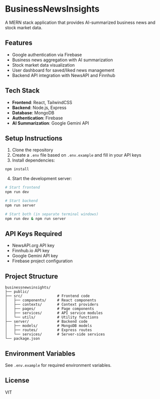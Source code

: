 # BusinessNewsInsights

A MERN stack application that provides AI-summarized business news and stock market data.

## Features

- Google authentication via Firebase
- Business news aggregation with AI summarization
- Stock market data visualization
- User dashboard for saved/liked news management
- Backend API integration with NewsAPI and Finnhub

## Tech Stack

- **Frontend**: React, TailwindCSS
- **Backend**: Node.js, Express
- **Database**: MongoDB
- **Authentication**: Firebase
- **AI Summarization**: Google Gemini API

## Setup Instructions

1. Clone the repository
2. Create a `.env` file based on `.env.example` and fill in your API keys
3. Install dependencies:

```bash
npm install
```

4. Start the development server:

```bash
# Start frontend
npm run dev

# Start backend
npm run server

# Start both (in separate terminal windows)
npm run dev & npm run server
```

## API Keys Required

- NewsAPI.org API key
- Finnhub.io API key
- Google Gemini API key
- Firebase project configuration

## Project Structure

```
businessnewsinsights/
├── public/
├── src/                # Frontend code
│   ├── components/     # React components
│   ├── contexts/       # Context providers
│   ├── pages/          # Page components
│   ├── services/       # API service modules
│   └── utils/          # Utility functions
├── server/             # Backend code
│   ├── models/         # MongoDB models
│   ├── routes/         # Express routes
│   └── services/       # Server-side services
└── package.json
```

## Environment Variables

See `.env.example` for required environment variables.

## License

VIT
